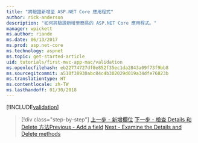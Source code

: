 ```yaml
---
title: "將驗證新增至 ASP.NET Core 應用程式"
author: rick-anderson
description: "如何將驗證新增至簡易的 ASP.NET Core 應用程式。"
manager: wpickett
ms.author: riande
ms.date: 06/13/2017
ms.prod: asp.net-core
ms.technology: aspnet
ms.topic: get-started-article
uid: tutorials/first-mvc-app-mac/validation
ms.openlocfilehash: eb22774727df0e852f35ec1da2843a09f73f9bb8
ms.sourcegitcommit: a510f38930abc84c4b302029d019a34dfe76823b
ms.translationtype: HT
ms.contentlocale: zh-TW
ms.lasthandoff: 01/30/2018
---
```

[!INCLUDE[validation](../../includes/mvc-intro/validation.md)]

>[!div class="step-by-step"]
<span data-ttu-id="fc77b-103">[上一步 - 新增欄位](new-field.md)
[下一步 - 檢查 Details 和 Delete 方法](xref:tutorials/first-mvc-app/details)</span><span class="sxs-lookup"><span data-stu-id="fc77b-103">[Previous - Add a field](new-field.md)
[Next - Examine the Details and Delete methods](xref:tutorials/first-mvc-app/details)</span></span>


